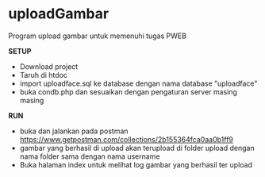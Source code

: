 # uploadGambar
Program upload gambar untuk memenuhi tugas PWEB

<b>SETUP</b>
- Download project
- Taruh di htdoc
- import uploadface.sql ke database dengan nama database "uploadface"
- buka condb.php dan sesuaikan dengan pengaturan server masing masing

<b>RUN</b>
- buka dan jalankan pada postman https://www.getpostman.com/collections/2b155364fca0aa0b1ff9
- gambar yang berhasil di upload akan terupload di folder upload dengan nama folder sama dengan nama username
- Buka halaman index untuk melihat log gambar yang berhasil ter upload
